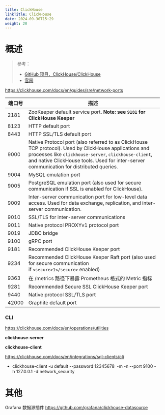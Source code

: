 ```yaml
---
title: ClickHouse
linkTitle: ClickHouse
date: 2024-09-30T15:29
weight: 20
---
```


# 概述

> 参考：
>
> - [GitHub 项目，ClickHouse/ClickHouse](https://github.com/ClickHouse/ClickHouse)
> - [官网](https://clickhouse.com/)


https://clickhouse.com/docs/en/guides/sre/network-ports

| 端口号   | 描述                                                                                                                                                                                                                                                         |
| ----- | ---------------------------------------------------------------------------------------------------------------------------------------------------------------------------------------------------------------------------------------------------------- |
| 2181  | ZooKeeper default service port. **Note: see `9181` for ClickHouse Keeper**                                                                                                                                                                                 |
| 8123  | HTTP default port                                                                                                                                                                                                                                          |
| 8443  | HTTP SSL/TLS default port                                                                                                                                                                                                                                  |
| 9000  | Native Protocol port (also referred to as ClickHouse TCP protocol). Used by ClickHouse applications and processes like `clickhouse-server`, `clickhouse-client`, and native ClickHouse tools. Used for inter-server communication for distributed queries. |
| 9004  | MySQL emulation port                                                                                                                                                                                                                                       |
| 9005  | PostgreSQL emulation port (also used for secure communication if SSL is enabled for ClickHouse).                                                                                                                                                           |
| 9009  | Inter-server communication port for low-level data access. Used for data exchange, replication, and inter-server communication.                                                                                                                            |
| 9010  | SSL/TLS for inter-server communications                                                                                                                                                                                                                    |
| 9011  | Native protocol PROXYv1 protocol port                                                                                                                                                                                                                      |
| 9019  | JDBC bridge                                                                                                                                                                                                                                                |
| 9100  | gRPC port                                                                                                                                                                                                                                                  |
| 9181  | Recommended ClickHouse Keeper port                                                                                                                                                                                                                         |
| 9234  | Recommended ClickHouse Keeper Raft port (also used for secure communication if `<secure>1</secure>` enabled)                                                                                                                                               |
| 9363  | 在 /metrics 路径下暴露 Prometheus 格式的 Metric 指标                                                                                                                                                                                                                  |
| 9281  | Recommended Secure SSL ClickHouse Keeper port                                                                                                                                                                                                              |
| 9440  | Native protocol SSL/TLS port                                                                                                                                                                                                                               |
| 42000 | Graphite default port                                                                                                                                                                                                                                      |

### CLI

https://clickhouse.com/docs/en/operations/utilities

**clickhouse-server**

**clickhouse-client**

https://clickhouse.com/docs/en/integrations/sql-clients/cli

- clickhouse-client -u default --password 12345678  -m -n --port 9100 -h 127.0.0.1 -d network_security


# 其他

Grafana 数据源插件 https://github.com/grafana/clickhouse-datasource